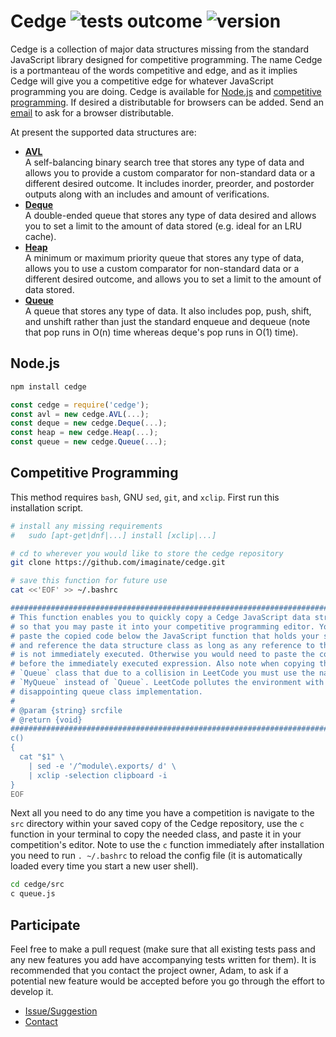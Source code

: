 # Cedge ![tests outcome](https://github.com/imaginate/cedge/actions/workflows/test.yml/badge.svg) ![version](https://img.shields.io/badge/version-1.0.0--alpha-brightgreen.svg?style=flat)

Cedge is a collection of major data structures missing from the standard
JavaScript library designed for competitive programming. The name Cedge is a
portmanteau of the words competitive and edge, and as it implies Cedge will
give you a competitive edge for whatever JavaScript programming you are doing.
Cedge is available for [Node.js](#nodejs) and [competitive programming](#competitive-programming).
If desired a distributable for browsers can be added. Send an [email](imagineadamsmith@gmail.com)
to ask for a browser distributable.

At present the supported data structures are:
- [**AVL**](https://github.com/imaginate/cedge/blob/master/API.md#avlprototypeconstructor)<br/>
  A self-balancing binary search tree that stores any type of data and allows
  you to provide a custom comparator for non-standard data or a different
  desired outcome. It includes inorder, preorder, and postorder outputs along
  with an includes and amount of verifications.
- [**Deque**](https://github.com/imaginate/cedge/blob/master/API.md#dequeprototypeconstructor)<br/>
  A double-ended queue that stores any type of data desired and allows you to
  set a limit to the amount of data stored (e.g. ideal for an LRU cache).
- [**Heap**](https://github.com/imaginate/cedge/blob/master/API.md#heapprototypeconstructor)<br/>
  A minimum or maximum priority queue that stores any type of data, allows you
  to use a custom comparator for non-standard data or a different desired
  outcome, and allows you to set a limit to the amount of data stored.
- [**Queue**](https://github.com/imaginate/cedge/blob/master/API.md#queueprototypeconstructor)<br/>
  A queue that stores any type of data. It also includes pop, push, shift, and
  unshift rather than just the standard enqueue and dequeue (note that pop
  runs in O(n) time whereas deque's pop runs in O(1) time).

## Node.js

```sh
npm install cedge
```

```js
const cedge = require('cedge');
const avl = new cedge.AVL(...);
const deque = new cedge.Deque(...);
const heap = new cedge.Heap(...);
const queue = new cedge.Queue(...);
```

## Competitive Programming

This method requires `bash`, GNU `sed`, `git`, and `xclip`. First run this
installation script.

```sh
# install any missing requirements
#   sudo [apt-get|dnf|...] install [xclip|...]

# cd to wherever you would like to store the cedge repository
git clone https://github.com/imaginate/cedge.git

# save this function for future use
cat <<'EOF' >> ~/.bashrc

##############################################################################
# This function enables you to quickly copy a Cedge JavaScript data structure
# so that you may paste it into your competitive programming editor. You may
# paste the copied code below the JavaScript function that holds your solution
# and reference the data structure class as long as any reference to the class
# is not immediately executed. Otherwise you would need to paste the code
# before the immediately executed expression. Also note when copying the
# `Queue` class that due to a collision in LeetCode you must use the name
# `MyQueue` instead of `Queue`. LeetCode pollutes the environment with a
# disappointing queue class implementation.
#
# @param {string} srcfile
# @return {void}
##############################################################################
c()
{
  cat "$1" \
    | sed -e '/^module\.exports/ d' \
    | xclip -selection clipboard -i
}
EOF
```

Next all you need to do any time you have a competition is navigate to the
`src` directory within your saved copy of the Cedge repository, use the `c`
function in your terminal to copy the needed class, and paste it in your
competition's editor. Note to use the `c` function immediately after
installation you need to run `. ~/.bashrc` to reload the config file (it is
automatically loaded every time you start a new user shell).

```sh
cd cedge/src
c queue.js
```

## Participate

Feel free to make a pull request (make sure that all existing tests pass and
any new features you add have accompanying tests written for them). It is
recommended that you contact the project owner, Adam, to ask if a potential
new feature would be accepted before you go through the effort to develop it.

- [Issue/Suggestion](https://github.com/imaginate/cedge/issues)
- [Contact](imagineadamsmith@gmail.com)

